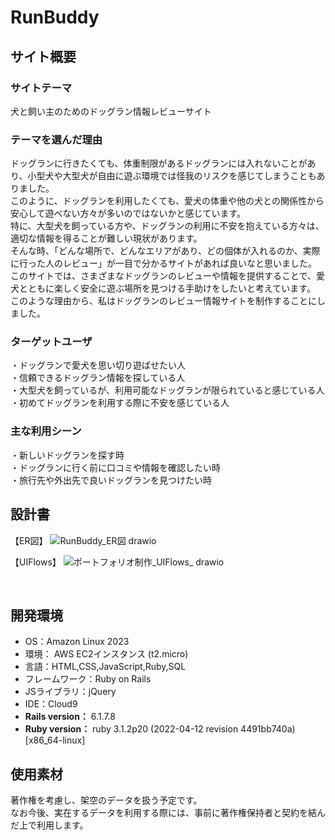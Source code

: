 <!--#READMEに記載する内容-->
<!--・アプリケーション名、簡潔な概要、アプリケーションURL-->
<!--・動作がわかる画像や動画-->
<!--・環境構築に必要な手順-->
<!--・インフラ、フロント、トップそれぞれの技術選定-->
<!--・実装した機能-->
<!--・使用方法-->
<!--・作者（アカウント）-->
# RunBuddy

## サイト概要

### サイトテーマ
犬と飼い主のためのドッグラン情報レビューサイト
​
### テーマを選んだ理由
ドッグランに行きたくても、体重制限があるドッグランには入れないことがあり、小型犬や大型犬が自由に遊ぶ環境では怪我のリスクを感じてしまうこともありました。
　<br>このように、ドッグランを利用したくても、愛犬の体重や他の犬との関係性から安心して遊べない方々が多いのではないかと感じています。
　<br>特に、大型犬を飼っている方や、ドッグランの利用に不安を抱えている方々は、適切な情報を得ることが難しい現状があります。
　<br>そんな時、「どんな場所で、どんなエリアがあり、どの個体が入れるのか、実際に行った人のレビュー」が一目で分かるサイトがあれば良いなと思いました。
  <br>このサイトでは、さまざまなドッグランのレビューや情報を提供することで、愛犬とともに楽しく安全に遊ぶ場所を見つける手助けをしたいと考えています。
  <br>このような理由から、私はドッグランのレビュー情報サイトを制作することにしました。

### ターゲットユーザ
・ドッグランで愛犬を思い切り遊ばせたい人
<br>・信頼できるドッグラン情報を探している人
<br>・大型犬を飼っているが、利用可能なドッグランが限られていると感じている人
<br>・初めてドッグランを利用する際に不安を感じている人
​
### 主な利用シーン
・新しいドッグランを探す時
<br>・ドッグランに行く前に口コミや情報を確認したい時
<br>・旅行先や外出先で良いドッグランを見つけたい時
​
## 設計書
【ER図】
![RunBuddy_ER図 drawio](https://github.com/user-attachments/assets/2cade9c7-ce6b-4573-8f0c-a5340766949b)

【UIFlows】
![ポートフォリオ制作_UIFlows_ drawio](https://github.com/user-attachments/assets/86ec4984-e7a3-482b-8fad-de331f812422)

​
## 開発環境
- OS：Amazon Linux 2023
- 環境： AWS EC2インスタンス (t2.micro)
- 言語：HTML,CSS,JavaScript,Ruby,SQL
- フレームワーク：Ruby on Rails
- JSライブラリ：jQuery
- IDE：Cloud9
- **Rails version：** 6.1.7.8
- **Ruby version：** ruby 3.1.2p20 (2022-04-12 revision 4491bb740a) [x86_64-linux]
​
## 使用素材
著作権を考慮し、架空のデータを扱う予定です。
<br>なお今後、実在するデータを利用する際には、事前に著作権保持者と契約を結んだ上で利用します。
<!-- - 外部サービスの画像素材・音声素材を使用した場合は、必ずサービス名とURLを明記してください。 -->
<!-- - アプリケーションの実装に使用したgem/bootstrapのリファレンスなどの記載は不要です。 -->
<!-- - 使用しない場合は、使用素材の項目をREADMEから削除してください。 -->
<!-- - 架空の団体・題材を前提にポートフォリオを制作する場合、下記のテンプレートを当項目内に記載しましょう。 -->
<!-- 【テンプレート】 -->
<!-- 著作権を考慮し、架空のデータを扱う予定です。 -->
<!-- なお今後、実在するデータを利用する際には、事前に著作権保持者と契約を結んだ上で利用します。 -->
<!-- ⚠ ポートフォリオ制作においては許諾可否に関わらず「架空の店舗・団体・素材であることを前提」としたサイトにしましょう。  -->
<!-- ⚠ 架空の店舗や素材であることを第三者にも理解してもらうために、架空である旨、使用予定のフリー素材の取得先をREADMEに明記しましょう。 -->